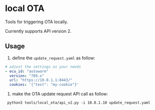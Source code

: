 # local OTA

Tools for triggering OTA locally.

Currently supports API version 2.

## Usage

1. define the `update_request.yaml` as follow:

```yaml
# adjust the settings as your needs
- ecu_id: "autoware"
  version: "789.x"
  url: "https://10.0.1.1:8443/"
  cookies: '{"test": "my-cookie"}'
```

1. make the OTA update request API call as follow:

```shell
 python3 tools/local_ota/api_v2.py -i 10.0.1.10 update_request.yaml
```
